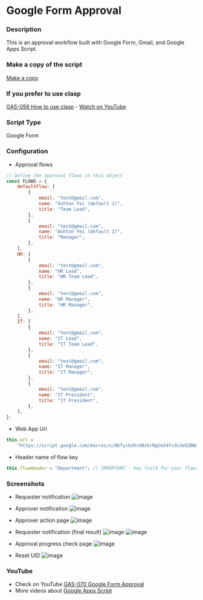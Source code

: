 # Google Form Approval

### Description

This is an approval workflow built with Google Form, Gmail, and Google Apps Script.

### Make a copy of the script

[Make a copy](https://docs.google.com/forms/d/10GCs_lLFg_kUnfLEAzjI6_W8YLhzugjc-G_lBPAUcIg/copy)

### If you prefer to use clasp

[GAS-059 How to use clasp](https://github.com/ashtonfei/google-apps-script-projects/tree/GAS-259) - [Watch on YouTube](https://youtu.be/V-oE2OyvTKM)

### Script Type

Google Form

### Configuration

- Approval flows

```javascript
// Define the approval flows in this object
const FLOWS = {
	defaultFlow: [
		{
			email: "test@gmail.com",
			name: "Ashton Fei (default 1)",
			title: "Team Lead",
		},
		{
			email: "test@gmail.com",
			name: "Ashton Fei (default 2)",
			title: "Manager",
		},
	],
	HR: [
		{
			email: "test@gmail.com",
			name: "HR Lead",
			title: "HR Team Lead",
		},
		{
			email: "test@gmail.com",
			name: "HR Manager",
			title: "HR Manager",
		},
	],
	IT: [
		{
			email: "test@gmail.com",
			name: "IT Lead",
			title: "IT Team Lead",
		},
		{
			email: "test@gmail.com",
			name: "IT Manager",
			title: "IT Manager",
		},
		{
			email: "test@gmail.com",
			name: "IT President",
			title: "IT President",
		},
	],
};
```

- Web App Url

```javascript
this.url =
	"https://script.google.com/macros/s/AKfycbzKrd0zkrNgCm54Ycdv3e82BWxe4r34zSx4iZ0nTMU_TuhApgY/exec"; // IMPORTANT - copy the web app url after deploy
```

- Header name of flow key

```javascript
this.flowHeader = "Department"; // IMPORTANT - key field for your flows
```

### Screenshots

- Requester notification
  ![image](https://user-images.githubusercontent.com/16481229/97604066-0b086880-1a48-11eb-8263-56a027cc7040.png)

- Approver notification
  ![image](https://user-images.githubusercontent.com/16481229/97604220-35f2bc80-1a48-11eb-85b7-2852af65846e.png)
- Approver action page
  ![image](https://user-images.githubusercontent.com/16481229/97604638-aef21400-1a48-11eb-8a05-98288cbe96e6.png)

- Requester notification (final result)
  ![image](https://user-images.githubusercontent.com/16481229/97604372-5f134d00-1a48-11eb-8b8f-84748c0764bb.png)
  ![image](https://user-images.githubusercontent.com/16481229/97605013-1ad47c80-1a49-11eb-9e30-ffec44331609.png)
- Approval progress check page
  ![image](https://user-images.githubusercontent.com/16481229/97605179-4c4d4800-1a49-11eb-8334-9591a4243890.png)

- Reset UID
  ![image](https://user-images.githubusercontent.com/16481229/97674096-e653d580-1ac7-11eb-8c12-e81c5d3150e2.png)

### YouTube

- Check on YouTube [GAS-070 Google Form Approval](https://youtu.be/PtIo_oPoAtk)
- More videos about [Google Apps Script](https://www.youtube.com/playlist?list=PLQhwjnEjYj8Bf_EZDrrcmkB9vcB9Sk3x0)
